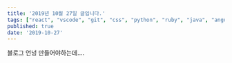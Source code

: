 ```yaml
---
title: '2019년 10월 27일 글입니다.'
tags: ["react", "vscode", "git", "css", "python", "ruby", "java", "angular", "html", "php", "mongodb", ]
published: true
date: '2019-10-27'
---
```


블로그 언넝 만들어야하는데....